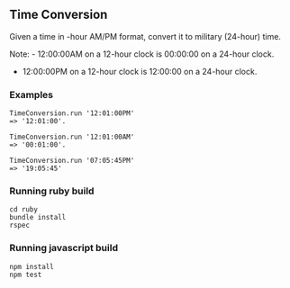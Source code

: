 ## Time Conversion

Given a time in -hour AM/PM format, convert it to military (24-hour) time.

Note: - 12:00:00AM on a 12-hour clock is 00:00:00 on a 24-hour clock.
- 12:00:00PM on a 12-hour clock is 12:00:00 on a 24-hour clock.

### Examples

```
TimeConversion.run '12:01:00PM'
=> '12:01:00'.
```

```
TimeConversion.run '12:01:00AM'
=> '00:01:00'.
```

```
TimeConversion.run '07:05:45PM'
=> '19:05:45'
```


### Running ruby build
```
cd ruby
bundle install
rspec
```

### Running javascript build

```
npm install
npm test
```
